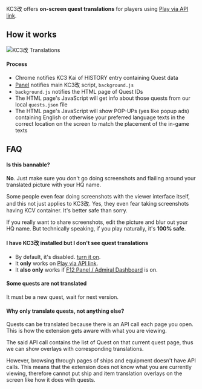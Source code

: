 KC3改 offers **on-screen quest translations** for players using [Play via API link](https://github.com/KC3Kai/kc3-docs/tree/master/en/Gameplay_-_API_Link.md "wikilink").

How it works
------------

![KC3改 Translations](https://github.com/KC3Kai/kc3-docs/blob/master/_img/KC3KaiTranslations.jpg)

#### Process

-   Chrome notifies KC3 Kai of HISTORY entry containing Quest data
-   [Panel](https://github.com/KC3Kai/kc3-docs/tree/master/en/Panel.md "wikilink") notifies main KC3改 script, `background.js`
-   `background.js` notifies the HTML page of Quest IDs
-   The HTML page's JavaScript will get info about those quests from our local `quests.json` file
-   The HTML page's JavaScript will show POP-UPs (yes like popup ads) containing English or otherwise your preferred language texts in the correct location on the screen to match the placement of the in-game texts

FAQ
---

#### Is this bannable?

**No**. Just make sure you don't go doing screenshots and flailing around your translated picture with your HQ name.

Some people even fear doing screenshots with the viewer interface itself, and this not just applies to KC3改. Yes, they even fear taking screenshots having KCV container. It's better safe than sorry.

If you really want to share screenshots, edit the picture and blur out your HQ name. But technically speaking, if you play naturally, it's **100% safe**.

#### I have KC3改 installed but I don't see quest translations

-   By default, it's disabled. [turn it on](http://github.com/KC3Kai/kc3-docs/tree/master/en/Settings.md "wikilink").
-   It **only** works on [Play via API link](https://github.com/KC3Kai/kc3-docs/tree/master/en/Gameplay_-_API_Link.md "wikilink").
-   It **also only** works if [F12 Panel / Admiral Dashboard](https://github.com/KC3Kai/kc3-docs/tree/master/en/Panel.md "wikilink") is on.

#### Some quests are not translated

It must be a new quest, wait for next version.

#### Why only translate quests, not anything else?

Quests can be translated because there is an API call each page you open. This is how the extension gets aware with what you are viewing.

The said API call contains the list of Quest on that current quest page, thus we can show overlays with corresponding translations.

However, browsing through pages of ships and equipment doesn't have API calls. This means that the extension does not know what you are currently viewing, therefore cannot put ship and item translation overlays on the screen like how it does with quests.

